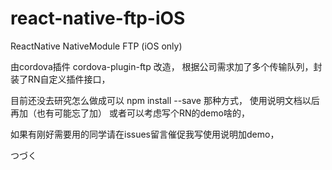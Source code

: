 # react-native-ftp-iOS
ReactNative NativeModule FTP (iOS only)

由cordova插件 cordova-plugin-ftp 改造，
根据公司需求加了多个传输队列，封装了RN自定义插件接口，

目前还没去研究怎么做成可以 npm install --save 那种方式，
使用说明文档以后再加（也有可能忘了加）
或者可以考虑写个RN的demo啥的，

如果有刚好需要用的同学请在issues留言催促我写使用说明加demo，


つづく
